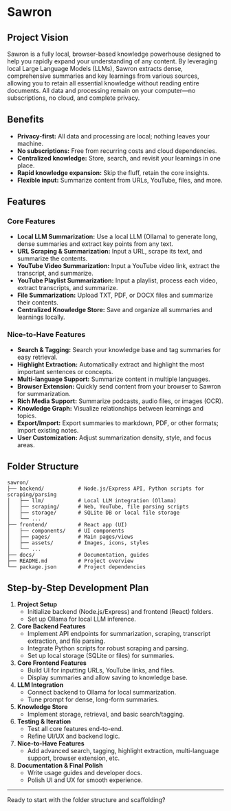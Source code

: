 # Sawron

## Project Vision
Sawron is a fully local, browser-based knowledge powerhouse designed to help you rapidly expand your understanding of any content. By leveraging local Large Language Models (LLMs), Sawron extracts dense, comprehensive summaries and key learnings from various sources, allowing you to retain all essential knowledge without reading entire documents. All data and processing remain on your computer—no subscriptions, no cloud, and complete privacy.

## Benefits
- **Privacy-first:** All data and processing are local; nothing leaves your machine.
- **No subscriptions:** Free from recurring costs and cloud dependencies.
- **Centralized knowledge:** Store, search, and revisit your learnings in one place.
- **Rapid knowledge expansion:** Skip the fluff, retain the core insights.
- **Flexible input:** Summarize content from URLs, YouTube, files, and more.

## Features

### Core Features
- **Local LLM Summarization:** Use a local LLM (Ollama) to generate long, dense summaries and extract key points from any text.
- **URL Scraping & Summarization:** Input a URL, scrape its text, and summarize the contents.
- **YouTube Video Summarization:** Input a YouTube video link, extract the transcript, and summarize.
- **YouTube Playlist Summarization:** Input a playlist, process each video, extract transcripts, and summarize.
- **File Summarization:** Upload TXT, PDF, or DOCX files and summarize their contents.
- **Centralized Knowledge Store:** Save and organize all summaries and learnings locally.

### Nice-to-Have Features
- **Search & Tagging:** Search your knowledge base and tag summaries for easy retrieval.
- **Highlight Extraction:** Automatically extract and highlight the most important sentences or concepts.
- **Multi-language Support:** Summarize content in multiple languages.
- **Browser Extension:** Quickly send content from your browser to Sawron for summarization.
- **Rich Media Support:** Summarize podcasts, audio files, or images (OCR).
- **Knowledge Graph:** Visualize relationships between learnings and topics.
- **Export/Import:** Export summaries to markdown, PDF, or other formats; import existing notes.
- **User Customization:** Adjust summarization density, style, and focus areas.

## Folder Structure
```
sawron/
├── backend/           # Node.js/Express API, Python scripts for scraping/parsing
│   ├── llm/           # Local LLM integration (Ollama)
│   ├── scraping/      # Web, YouTube, file parsing scripts
│   ├── storage/       # SQLite DB or local file storage
│   └── ...
├── frontend/          # React app (UI)
│   ├── components/    # UI components
│   ├── pages/         # Main pages/views
│   ├── assets/        # Images, icons, styles
│   └── ...
├── docs/              # Documentation, guides
├── README.md          # Project overview
└── package.json       # Project dependencies
```

## Step-by-Step Development Plan
1. **Project Setup**
   - Initialize backend (Node.js/Express) and frontend (React) folders.
   - Set up Ollama for local LLM inference.
2. **Core Backend Features**
   - Implement API endpoints for summarization, scraping, transcript extraction, and file parsing.
   - Integrate Python scripts for robust scraping and parsing.
   - Set up local storage (SQLite or files) for summaries.
3. **Core Frontend Features**
   - Build UI for inputting URLs, YouTube links, and files.
   - Display summaries and allow saving to knowledge base.
4. **LLM Integration**
   - Connect backend to Ollama for local summarization.
   - Tune prompt for dense, long-form summaries.
5. **Knowledge Store**
   - Implement storage, retrieval, and basic search/tagging.
6. **Testing & Iteration**
   - Test all core features end-to-end.
   - Refine UI/UX and backend logic.
7. **Nice-to-Have Features**
   - Add advanced search, tagging, highlight extraction, multi-language support, browser extension, etc.
8. **Documentation & Final Polish**
   - Write usage guides and developer docs.
   - Polish UI and UX for smooth experience.

---
Ready to start with the folder structure and scaffolding?
